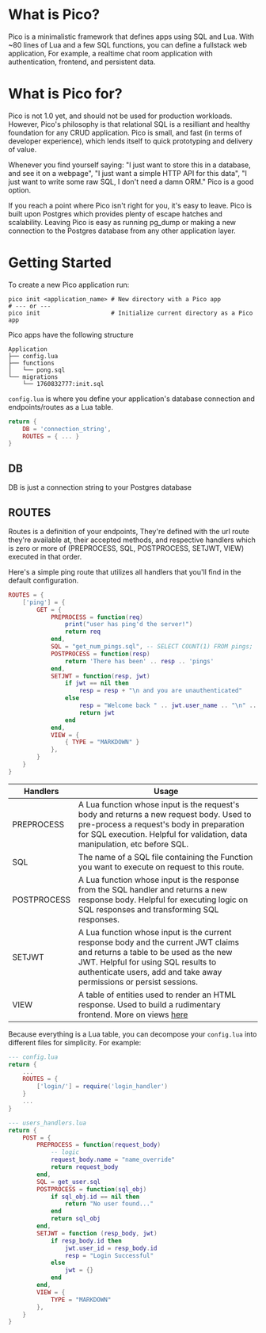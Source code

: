 # What is Pico?

Pico is a minimalistic framework that defines apps using SQL and Lua. With ~80 lines of Lua and a few SQL functions, you can define a fullstack web application, For example, a realtime chat room application with authentication, frontend, and persistent data.

# What is Pico for?

Pico is not 1.0 yet, and should not be used for production workloads. However, Pico's philosophy is that relational SQL is a resilliant and healthy foundation for any CRUD application. Pico is small, and fast (in terms of developer experience), which lends itself to quick prototyping and delivery of value. 

Whenever you find yourself saying:
    "I just want to store this in a database, and see it on a webpage",
    "I just want a simple HTTP API for this data",
    "I just want to write some raw SQL, I don't need a damn ORM."
Pico is a good option.

If you reach a point where Pico isn't right for you, it's easy to leave. Pico is built upon Postgres which provides plenty of escape hatches and scalability. Leaving Pico is easy as running pg_dump or making a new connection to the Postgres database from any other application layer.

# Getting Started

To create a new Pico application run:
```shell
pico init <application_name> # New directory with a Pico app
# --- or ---
pico init                    # Initialize current directory as a Pico app

```

Pico apps have the following structure
```
Application
├── config.lua
├── functions
│   └── pong.sql
└── migrations
    └── 1760832777:init.sql
```

`config.lua` is where you define your application's database connection and endpoints/routes as a Lua table.
```lua 
return {
    DB = 'connection_string',
    ROUTES = { ... }
}
```
## DB
DB is just a connection string to your Postgres database

## ROUTES
Routes is a definition of your endpoints, 
They're defined with the url route they're available at, their accepted methods, and respective handlers which is zero or more of (PREPROCESS, SQL, POSTPROCESS, SETJWT, VIEW) executed in that order.

Here's a simple ping route that utilizes all handlers that you'll find in the default configuration.

```lua
ROUTES = {
	['ping'] = {
		GET = {
			PREPROCESS = function(req)
				print("user has ping'd the server!")
				return req
			end,
			SQL = "get_num_pings.sql", -- SELECT COUNT(1) FROM pings;
			POSTPROCESS = function(resp)
				return 'There has been' .. resp .. 'pings'
			end,
			SETJWT = function(resp, jwt)
				if jwt == nil then
					resp = resp + "\n and you are unauthenticated"	
				else
					resp = "Welcome back " .. jwt.user_name .. "\n" .. resp
					return jwt
				end
			end,
			VIEW = {
				{ TYPE = "MARKDOWN" }
			},
		}
	}
}

```

| Handlers    | Usage                                                                                                                                                                                                                                     |
| ----------- | ----------------------------------------------------------------------------------------------------------------------------------------------------------------------------------------------------------------------------------------- |
| PREPROCESS  | A Lua function whose input is the request's body and returns a new request body.  Used to pre-process a request's body in preparation for SQL execution. Helpful for validation, data manipulation, etc before SQL.                       |
| SQL         | The name of a SQL file containing the Function you want to execute on request to this route.                                                                                                                                              |
| POSTPROCESS | A Lua function whose input is the response from the SQL handler and returns a new response body. Helpful for executing logic on SQL responses and transforming SQL responses.                                                             |
| SETJWT      | A Lua function whose input is the current response body and the current JWT claims and returns a table to be used as the new JWT. Helpful for using SQL results to authenticate users, add and take away permissions or persist sessions. |
| VIEW        | A table of entities used to render an HTML response. Used to build a rudimentary frontend. More on views [here](VIEWS.md)                                                                                                                 |


Because everything is a Lua table, you can decompose your `config.lua` into different files for simplicity.
For example:
```lua
--- config.lua
return {
    ...
    ROUTES = {
        ['login/'] = require('login_handler')
    }
    ...
} 

--- users_handlers.lua
return {
	POST = {
		PREPROCESS = function(request_body)
			-- logic
			request_body.name = "name_override"
			return request_body
		end,
		SQL = get_user.sql
		POSTPROCESS = function(sql_obj)
			if sql_obj.id == nil then
				return "No user found..."
			end
			return sql_obj
		end,
		SETJWT = function (resp_body, jwt)
			if resp_body.id then
				jwt.user_id = resp_body.id
				resp = "Login Successful"
			else 
				jwt = {}
			end
		end,
		VIEW = {
			TYPE = "MARKDOWN"
		},
	}
}

```



